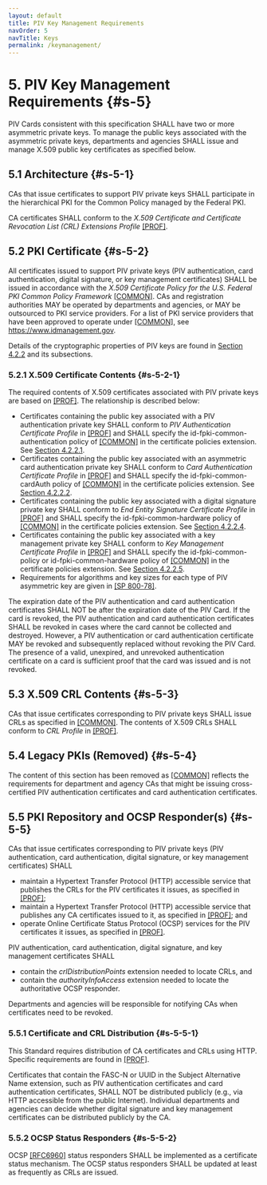 ```yaml
---
layout: default
title: PIV Key Management Requirements
navOrder: 5
navTitle: Keys
permalink: /keymanagement/
---
```


# 5. PIV Key Management Requirements {#s-5}

PIV Cards consistent with this specification SHALL have two or more asymmetric private keys. To manage
the public keys associated with the asymmetric private keys, departments and agencies SHALL issue and
manage X.509 public key certificates as specified below.

## 5.1 Architecture {#s-5-1}

CAs that issue certificates to support PIV private keys SHALL participate in the hierarchical PKI
for the Common Policy managed by the Federal PKI. 

CA certificates SHALL conform to the *X.509 Certificate and
Certificate Revocation List (CRL) Extensions Profile*
[[PROF]](../_Appendix/references.md#ref-PROF).

## 5.2 PKI Certificate {#s-5-2}

All certificates issued to support PIV private keys (PIV authentication, card authentication, digital signature, or key management certificates) SHALL be issued in accordance with the *X.509 Certificate
Policy for the U.S. Federal PKI Common Policy Framework* [[COMMON]](../_Appendix/references.md#ref-COMMON). 
CAs and registration authorities MAY be operated by departments and agencies, or MAY be outsourced to PKI
service providers. For a list of PKI service providers that have been approved to operate under
[[COMMON]](../_Appendix/references.md#ref-COMMON), see <https://www.idmanagement.gov>.

Details of the cryptographic properties of PIV keys are found in [Section 4.2.2](frontend.md#s-4-2-2) and its subsections.

### 5.2.1 X.509 Certificate Contents {#s-5-2-1}

The required contents of X.509 certificates associated with PIV private keys are based on [[PROF]](../_Appendix/references.md#ref-PROF). The
relationship is described below:

- Certificates containing the public key associated with a PIV authentication private key SHALL conform
    to *PIV Authentication Certificate Profile* in [[PROF]](../_Appendix/references.md#ref-PROF) and SHALL specify the id-fpki-common-authentication policy of [[COMMON]](../_Appendix/references.md#ref-COMMON) in the certificate policies extension.
    See [Section 4.2.2.1](frontend.md#s-4-2-2-1).
- Certificates containing the public key associated with an asymmetric card authentication private key
    SHALL conform to *Card Authentication Certificate Profile* in [[PROF]](../_Appendix/references.md#ref-PROF) and SHALL specify the id-fpki-common-cardAuth policy of [[COMMON]](../_Appendix/references.md#ref-COMMON) in the certificate policies extension.
    See [Section 4.2.2.2](frontend.md#s-4-2-2-2).
- Certificates containing the public key associated with a digital signature private key SHALL conform to
    *End Entity Signature Certificate Profile* in [[PROF]](../_Appendix/references.md#ref-PROF) and SHALL specify the id-fpki-common-hardware policy of [[COMMON]](../_Appendix/references.md#ref-COMMON) in the certificate policies
    extension. See [Section 4.2.2.4](frontend.md#s-4-2-2-4).
- Certificates containing the public key associated with a key management private key SHALL conform to
    *Key Management Certificate Profile* in [[PROF]](../_Appendix/references.md#ref-PROF) and SHALL specify the id-fpki-common-policy or id-fpki-common-hardware policy of [[COMMON]](../_Appendix/references.md#ref-COMMON) in the certificate policies extension.
    See [Section 4.2.2.5](frontend.md#s-4-2-2-5).
- Requirements for algorithms and key sizes for each type of PIV asymmetric key are given in
    [[SP 800-78]](../_Appendix/references.md#ref-SP-800-78).

The expiration date of the PIV authentication and card authentication certificates 
SHALL NOT be after the expiration date of the PIV Card. If the card is revoked, 
the PIV authentication and card authentication certificates SHALL be revoked in cases where the card cannot be collected and destroyed.
However, a PIV authentication or card authentication certificate MAY be revoked and subsequently replaced without revoking the
PIV Card. The presence of a valid, unexpired, and unrevoked authentication
certificate on a card is sufficient proof that the card was issued and is not revoked.

## 5.3 X.509 CRL Contents {#s-5-3}

CAs that issue certificates corresponding to PIV private keys SHALL issue CRLs as specified in
[[COMMON]](../_Appendix/references.md#ref-COMMON). The contents of X.509 CRLs SHALL conform to *CRL Profile* in [[PROF]](../_Appendix/references.md#ref-PROF).

## 5.4 Legacy PKIs (Removed) {#s-5-4}

The content of this section has been removed as [[COMMON]](../_Appendix/references.md#ref-COMMON) reflects the requirements for department and agency CAs that might be issuing cross-certified PIV authentication certificates and card authentication certificates.

## 5.5 PKI Repository and OCSP Responder(s) {#s-5-5}

CAs that issue certificates corresponding to PIV private keys (PIV authentication, card authentication, digital signature, or key management certificates) SHALL

- maintain a Hypertext Transfer Protocol (HTTP) accessible service that publishes the CRLs for the PIV certificates it issues, as specified in [[PROF]](../_Appendix/references.md#ref-PROF);
- maintain a Hypertext Transfer Protocol (HTTP) accessible service that publishes any CA certificates issued to it, as specified in [[PROF]](../_Appendix/references.md#ref-PROF); and
- operate Online Certificate Status Protocol (OCSP) services for the PIV certificates it issues, as specified in [[PROF]](../_Appendix/references.md#ref-PROF).

PIV authentication, card authentication, digital signature, and key management certificates SHALL

- contain the *crlDistributionPoints* extension needed to locate CRLs, and
- contain the *authorityInfoAccess* extension needed to locate the authoritative OCSP responder.

Departments and agencies will be responsible for notifying CAs when certificates need to be revoked.

### 5.5.1 Certificate and CRL Distribution {#s-5-5-1}

This Standard requires distribution of CA certificates and CRLs using HTTP. Specific requirements are
found in [[PROF]](../_Appendix/references.md#ref-PROF).

Certificates that contain the FASC-N or UUID in the Subject Alternative Name extension, such as PIV
authentication certificates and card authentication certificates, SHALL NOT be distributed publicly (e.g., via
HTTP accessible from the public Internet).
Individual departments and agencies can decide whether digital signature and key
management certificates can be distributed publicly by the CA.

### 5.5.2 OCSP Status Responders {#s-5-5-2}

OCSP [[RFC6960]](../_Appendix/references.md#ref-RFC6960) status responders SHALL be implemented as a certificate status
mechanism. The OCSP status responders SHALL be updated at least as frequently as CRLs are issued.
